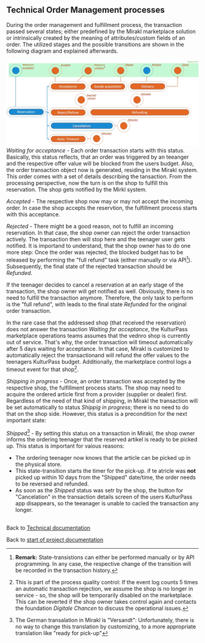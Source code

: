 ## Technical Order Management processes

During the order management and fulfillment process, the transaction passed several states; either predefined by the Mirakl marketplace solution or intrinsically created by the meaning of attributes/custom fields of an order. The utilized stages and the possible transitions are shown in the following diagram and explained afterwards.
<!-- hier Bilder und Beschreibung des Order management und Teile der API doku einfügen -->
![State-transition diagram of KulturPass order transactions in Mirakl](../images/technical-Mirakl-state-transitions.jpg)
_Waiting for acceptance_ - Each order transaction starts with this status. Basically, this status reflects, that an order was triggered by an teeanger and the respective offer value will be blocked from the users budget. Also, the order transaction object now is generated, residing in the Mirakl system. This order comes with a set of details describing the tansaction. From the processing perspective, now the turn is on the shop to fulfill this reservation. The shop gets notified by the Mirkl system.

_Accepted_ - The respective shop now may or may not accept the incoming order. In case the shop accepts the reservtion, the fulfillment process starts with this acceptance.

_Rejected_ - There might be a good reason, not to fulfill an incoming reservation. In that case, the shop owner can reject the order transaction actively. The transaction then will stop here and the teenager user gets notified. It is importand to understand, that the shop owner has to do one more step: Once the order was rejected, the blocked budget has to be released by performing the "full refund" task (either manually or via API[^1]). Subsequently, the final state of the rejected transaction should be _Refunded_.

If the teenager decides to cancel a reservation at an early stage of the transaction, the shop owner will get notified as well. Obviously, there is no need to fulfill the transaction anymore. Therefore, the only task to perform is the "full refund", with leads to the final state _Refunded_ for the original order transaction.

In the rare case that the addressed shop (that received the reservation) does not answer the transaction _Waiting for acceptance_, the KulturPass marketplace operations teams assumes that the vednro shop is currently out of service. That's why, 
the order transaction will timeout automatically after 5 days waiting for acceptance. In that case, Mirakl is customized to automatically reject the transactionand will  refund the offer values to the teenagers KulturPass budget. Additionally, the marketplace control logs a timeout event for that shop[^2]. 

_Shipping in progress_ - Once, an order transaction was accepted by the respective shop, the fulfillment process starts. The shop may need to acquire the ordered article first from a provider (supplier or dealer) first. Regardless of the need of that kind of shipping, in Mirakl the transaction will be set automatically to status _Shippig in progress_; there is no need to do that on the shop side. However, this status is a precondition for the next important state:

_Shipped_[^3] - By setting this status on a transaction in Mirakl, the shop owner informs the ordering teenager that the reserved artikel is ready to be picked up. This status is important for vaious reasons:
- The ordering teenager now knows that the article can be picked up in the physical store.
- This state-transition starts the timer for the pick-up. if te atricle was **not** picked up within 10 days from the "Shipped" date/time, the order needs to be reversed and refunded.
- As soon as the _Shipped_ status was setr by the shop, the button for "Cancelation" in the transaction details screen of the users KulturPass app disappears, so the teeanager is unable to cacled the transaction any longer.  
  
##
Back to [Technical documentation](README.md)

Back to [start of project documentation](../README.md)

[^1]: **Remark:** State-transistions can either be performed manually or by API programming. In any case, the respective change of the transition will be recorded in the transaction history.
[^2]: This is part of the process quality control: If the event log counts 5 times an automatic transaction rejection, we assume the shop is no longer in service - so, the shop will be temporarily disabled on the marketplace. This can be reverted if the shop owner takes control again and contacts the foundation _Digitale Chancen_ to discuss the operational issues.
[^3]: The German transalation in Mirakl is "Versandt": Unfortunately, there is no way to change this translation by customizing,  to a more appropriate translation like "ready for pick-up"


